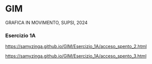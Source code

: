 # GIM
GRAFICA IN MOVIMENTO, SUPSI, 2024

### Esercizio 1A
 https://samyzinga.github.io/GIM/Esercizio_1A/acceso_spento_2.html
 
 https://samyzinga.github.io/GIM/Esercizio_1A/acceso_spento_3.html

 
 
